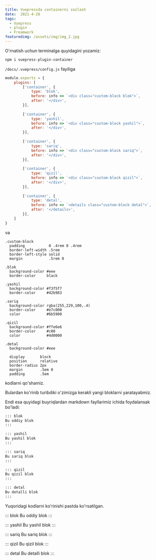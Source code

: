 ```yaml
---
title: Vuepressda containerni sozlash
date:  2021-4-28
tags: 
  - Vuepress
  - plugin
  - Freamwork
featuredimg: /assets/img/img_2.jpg
---
```

O'rnatish uchun terminalga quyidagini yozamiz:

``` bash
npm i vuepress-plugin-container
```

`/docs/.vuepress/config.js` fayiliga

``` js
module.exports = {
	plugins: [
		['container', {
			type: 'blok',
			before: info => `<div class="custom-block blok">`,
			after: '</div>',
		}],
    
    	['container', {
			type: 'yashil',
			before: info => `<div class="custom-block yashil">`,
			after: '</div>',
		}],
    
		['container', {
			type: 'sariq',
			before: info => `<div class="custom-block sariq">`,
			after: '</div>',
		}],
    
		['container', {
			type: 'qizil',
			before: info => `<div class="custom-block qizil">`,
			after: '</div>',
		}],
    
		['container', {
			type: 'detal',
			before: info => `<details class="custom-block detal">`,
			after: '</details>',
		}],
	]
}
```

va

``` styl
.custom-block  
  padding           0 .4rem 0 .4rem
  border-left-width .5rem
  border-left-style solid
  margin            .5rem 0

.blok
  background-color #eee
  border-color     black
  
.yashil
  background-color #f3f5f7
  border-color     #42b983

.sariq
  background-color rgba(255,229,100,.4)
  border-color 	   #e7c000
  color 		   #6b5900
  
.qizil
  background-color #ffe6e6
  border-color     #c00
  color            #4d0000

.detal
  background-color #eee
  
  display       block
  position      relative
  border-radius 2px
  margin        .5em 0
  padding       .5em
```

kodlarni qo'shamiz.

Bulardan ko'rinib turibdiki o'zimizga 
kerakli yangi bloklarni yaratayabmiz.

Endi esa quyidagi buyriqlardan markdown
fayllarimiz ichida foydalansak bo'ladi:

```md
::: blok
Bu oddiy blok
:::

::: yashil
Bu yashil blok
:::

::: sariq
Bu sariq blok
:::

::: qizil
Bu qizil blok
:::

::: detal
Bu detalli blok
:::
```

Yuqoridagi kodlarni ko'rinishi pastda ko'rsatilgan.

::: blok
Bu oddiy blok
:::

::: yashil
Bu yashil blok
:::

::: sariq
Bu sariq blok
:::

::: qizil
Bu qizil blok
:::

::: detal
Bu detalli blok
:::










